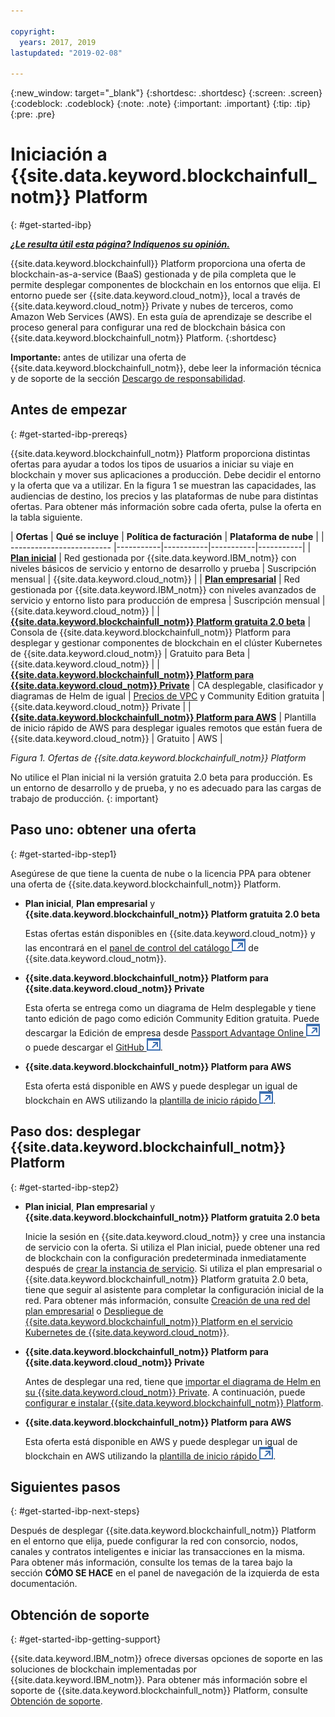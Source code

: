 ```yaml
---

copyright:
  years: 2017, 2019
lastupdated: "2019-02-08"

---
```


{:new_window: target="_blank"}
{:shortdesc: .shortdesc}
{:screen: .screen}
{:codeblock: .codeblock}
{:note: .note}
{:important: .important}
{:tip: .tip}
{:pre: .pre}

# Iniciación a {{site.data.keyword.blockchainfull_notm}} Platform
{: #get-started-ibp}

***[¿Le resulta útil esta página? Indíquenos su opinión.](https://www.surveygizmo.com/s3/4501493/IBM-Blockchain-Documentation)***

{{site.data.keyword.blockchainfull}} Platform proporciona una oferta de blockchain-as-a-service (BaaS) gestionada y de pila completa que le permite desplegar componentes de blockchain en los entornos que elija. El entorno puede ser {{site.data.keyword.cloud_notm}}, local a través de {{site.data.keyword.cloud_notm}} Private y nubes de terceros, como Amazon Web Services (AWS). En esta guía de aprendizaje se describe el proceso general para configurar una red de blockchain básica con {{site.data.keyword.blockchainfull_notm}} Platform.
{:shortdesc}

**Importante:** antes de utilizar una oferta de {{site.data.keyword.blockchainfull_notm}}, debe leer la información técnica y de soporte de la sección [Descargo de responsabilidad](/docs/services/blockchain/needtoknow.html#disclaimer).


## Antes de empezar
{: #get-started-ibp-prereqs}

{{site.data.keyword.blockchainfull_notm}} Platform proporciona distintas ofertas para ayudar a todos los tipos de usuarios a iniciar su viaje en blockchain y mover sus aplicaciones a producción. Debe decidir el entorno y la oferta que va a utilizar. En la figura 1 se muestran las capacidades, las audiencias de destino, los precios y las plataformas de nube para distintas ofertas. Para obtener más información sobre cada oferta, pulse la oferta en la tabla siguiente.

| **Ofertas** | **Qué se incluye** | **Política de facturación** | **Plataforma de nube** |
| ------------------------- |-----------|-----------|-----------|-----------|
| [**Plan inicial**](/docs/services/blockchain/starter_plan.html#starter-plan-about) | Red gestionada por {{site.data.keyword.IBM_notm}} con niveles básicos de servicio y entorno de desarrollo y prueba | Suscripción mensual | {{site.data.keyword.cloud_notm}} |
| [**Plan empresarial**](/docs/services/blockchain/enterprise_plan.html#enterprise-plan-about) | Red gestionada por {{site.data.keyword.IBM_notm}} con niveles avanzados de servicio y entorno listo para producción de empresa | Suscripción mensual | {{site.data.keyword.cloud_notm}} |
| [**{{site.data.keyword.blockchainfull_notm}} Platform gratuita 2.0 beta**](/docs/services/blockchain/howto/ibp-console.html#ibp-console-overview) | Consola de {{site.data.keyword.blockchainfull_notm}} Platform para desplegar y gestionar componentes de blockchain en el clúster Kubernetes de {{site.data.keyword.cloud_notm}} | Gratuito para Beta | {{site.data.keyword.cloud_notm}} |
| [**{{site.data.keyword.blockchainfull_notm}} Platform para {{site.data.keyword.cloud_notm}} Private**](/docs/services/blockchain/ibp-for-icp-about.html#ibp-icp-about) | CA desplegable, clasificador y diagramas de Helm de igual | [Precios de VPC](/docs/services/blockchain/ibp-for-icp-about.html#ibp-icp-about-pricing) y Community Edition gratuita | {{site.data.keyword.cloud_notm}} Private |
| [**{{site.data.keyword.blockchainfull_notm}} Platform para AWS**](/docs/services/blockchain/howto/remote_peer.html#remote-peer-aws-about) | Plantilla de inicio rápido de AWS para desplegar iguales remotos que están fuera de {{site.data.keyword.cloud_notm}} | Gratuito | AWS |

*Figura 1. Ofertas de {{site.data.keyword.blockchainfull_notm}} Platform*

No utilice el Plan inicial ni la versión gratuita 2.0 beta para producción. Es un entorno de desarrollo y de prueba, y no es adecuado para las cargas de trabajo de producción.
{: important}

## Paso uno: obtener una oferta
{: #get-started-ibp-step1}

Asegúrese de que tiene la cuenta de nube o la licencia PPA para obtener una oferta de {{site.data.keyword.blockchainfull_notm}} Platform.

* **Plan inicial**, **Plan empresarial** y **{{site.data.keyword.blockchainfull_notm}} Platform gratuita 2.0 beta**

  Estas ofertas están disponibles en {{site.data.keyword.cloud_notm}} y las encontrará en el [panel de control del catálogo ![Icono de enlace externo](images/external_link.svg "Icono de enlace externo")](https://cloud.ibm.com/catalog "Catálogo") de {{site.data.keyword.cloud_notm}}.

* **{{site.data.keyword.blockchainfull_notm}} Platform para {{site.data.keyword.cloud_notm}} Private**

  Esta oferta se entrega como un diagrama de Helm desplegable y tiene tanto edición de pago como edición Community Edition gratuita. Puede descargar la Edición de empresa desde [Passport Advantage Online ![Icono de enlace externo](images/external_link.svg "Icono de enlace externo")](https://www.ibm.com/software/passportadvantage/pao_customer.html) o puede descargar el [GitHub ![Icono de enlace externo](images/external_link.svg "Icono de enlace externo")](https://github.com/IBM/charts/blob/master/repo/stable/ibm-blockchain-platform-dev-1.0.0.tgz).

* **{{site.data.keyword.blockchainfull_notm}} Platform para AWS**

  Esta oferta está disponible en AWS y puede desplegar un igual de blockchain en AWS utilizando la [plantilla de inicio rápido ![Icono de enlace externo](images/external_link.svg "Icono de enlace externo")](https://aws.amazon.com/quickstart/architecture/ibm-blockchain-platform/).

## Paso dos: desplegar {{site.data.keyword.blockchainfull_notm}} Platform
{: #get-started-ibp-step2}

* **Plan inicial**, **Plan empresarial** y **{{site.data.keyword.blockchainfull_notm}} Platform gratuita 2.0 beta**

  Inicie la sesión en {{site.data.keyword.cloud_notm}} y cree una instancia de servicio con la oferta. Si utiliza el Plan inicial, puede obtener una red de blockchain con la configuración predeterminada inmediatamente después de [crear la instancia de servicio](/docs/services/blockchain/get_start_starter_plan.html#getting-started-with-starter-plan). Si utiliza el plan empresarial o {{site.data.keyword.blockchainfull_notm}} Platform gratuita 2.0 beta, tiene que seguir al asistente para completar la configuración inicial de la red. Para obtener más información, consulte [Creación de una red del plan empresarial](/docs/services/blockchain/get_start.html#getting-started-with-enterprise-plan-create-network) o [Despliegue de {{site.data.keyword.blockchainfull_notm}} Platform en el servicio Kubernetes de {{site.data.keyword.cloud_notm}}](/docs/services/blockchain/howto/ibp-v2-deploy-iks.html#ibp-v2-deploy-iks).

* **{{site.data.keyword.blockchainfull_notm}} Platform para {{site.data.keyword.cloud_notm}} Private**

  Antes de desplegar una red, tiene que [importar el diagrama de Helm en su {{site.data.keyword.cloud_notm}} Private](/docs/services/blockchain/howto/helm_install_icp.html#helm-install). A continuación, puede [configurar e instalar {{site.data.keyword.blockchainfull_notm}} Platform](/docs/services/blockchain/howto/ibp-console-deploy-icp.html#ibp-console-deploy-icp).

* **{{site.data.keyword.blockchainfull_notm}} Platform para AWS**

  Esta oferta está disponible en AWS y puede desplegar un igual de blockchain en AWS utilizando la [plantilla de inicio rápido ![Icono de enlace externo](images/external_link.svg "Icono de enlace externo")](https://aws.amazon.com/quickstart/architecture/ibm-blockchain-platform/).

## Siguientes pasos
{: #get-started-ibp-next-steps}

Después de desplegar {{site.data.keyword.blockchainfull_notm}} Platform en el entorno que elija, puede configurar la red con consorcio, nodos, canales y contratos inteligentes e iniciar las transacciones en la misma. Para obtener más información, consulte los temas de la tarea bajo la sección **CÓMO SE HACE** en el panel de navegación de la izquierda de esta documentación.

## Obtención de soporte
{: #get-started-ibp-getting-support}

{{site.data.keyword.IBM_notm}} ofrece diversas opciones de soporte en las soluciones de blockchain implementadas por {{site.data.keyword.IBM_notm}}. Para obtener más información sobre el soporte de {{site.data.keyword.blockchainfull_notm}} Platform, consulte [Obtención de soporte](/docs/services/blockchain/ibmblockchain_support.html#blockchain-support).
